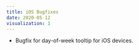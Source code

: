 ```yaml
---
title: iOS Bugfixes
date: 2020-05-12
visualization: 1
---
```


- Bugfix for day-of-week tooltip for iOS devices.
